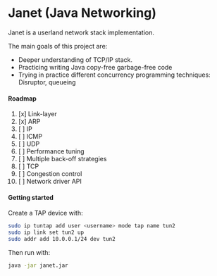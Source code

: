# Janet (Java Networking)

Janet is a userland network stack implementation. 

The main goals of this project are:
- Deeper understanding of TCP/IP stack.
- Practicing writing Java copy-free garbage-free code
- Trying in practice different concurrency programming techniques: Disruptor, queueing

#### Roadmap

1. [x] Link-layer
2. [x] ARP
3. [ ] IP
4. [ ] ICMP
5. [ ] UDP
6. [ ] Performance tuning
7. [ ] Multiple back-off strategies
8. [ ] TCP
9. [ ] Congestion control
10. [ ] Network driver API

#### Getting started

Create a TAP device with:

```bash
sudo ip tuntap add user <username> mode tap name tun2
sudo ip link set tun2 up
sudo addr add 10.0.0.1/24 dev tun2
```

Then run with:

```bash
java -jar janet.jar
```
